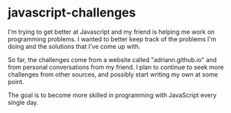 # javascript-challenges
I'm trying to get better at Javascript and my friend is helping me work on programming problems. I wanted to better keep track of the problems I'm doing and the solutions that I've come up with.

So far, the challenges come from a website called "adriann.github.io" and from personal conversations from my friend. I plan to continue to seek more challenges from other sources, and possibly start writing my own at some point.

The goal is to become more skilled in programming with JavaScript every single day.